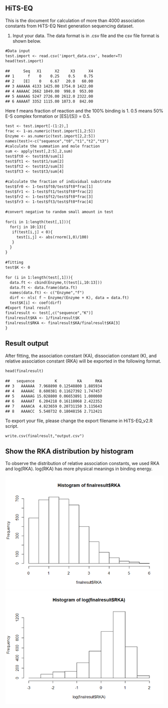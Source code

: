 HiTS-EQ
-------

This is the document for calculation of more than 4000 association
constants from HiTS-EQ Next generation sequencing dataset.

1.  Input your data. The data format is in .csv file and the csv file
    format is shown below.

<!-- -->

    #Data input
    test.import <- read.csv('import_data.csv', header=T)
    head(test.import)

    ##      Seq   X1      X2     X3      X4
    ## 1      f    0    0.25    0.5    0.75
    ## 2    [E]    0    6.67   20.0   60.00
    ## 3 AAAAAA 4133 1425.00 1754.0 1422.00
    ## 4 AAAAAC 2662 1049.00  998.0  953.00
    ## 5 AAAAAG 5247 2726.00 2612.0 2322.00
    ## 6 AAAAAT 3352 1115.00 1073.0  842.00

Here f means fraction of reaction and the 100% binding is 1. 0.5 means
50% E-S complex formation or \[ES\]/\[S\]) = 0.5.

    test <- test.import[-(1:2),]
    frac <- 1-as.numeric(test.import[1,2:5])
    Enzyme <- as.numeric(test.import[2,2:5])
    names(test)<-c("sequence","t0","t1","t2","t3")
    #calculate the summation and mole fraction
    sum <- apply(test[,2:5],2,sum)
    test$ft0 <- test$t0/sum[1]
    test$ft1 <- test$t1/sum[2]
    test$ft2 <- test$t2/sum[3]
    test$ft3 <- test$t3/sum[4]

    #calculate the fraction of individual substrate
    test$fr0 <- 1-test$ft0/test$ft0*frac[1]
    test$fr1 <- 1-test$ft1/test$ft0*frac[2]
    test$fr2 <- 1-test$ft2/test$ft0*frac[3]
    test$fr3 <- 1-test$ft3/test$ft0*frac[4]

    #convert negative to random small amount in test

    for(i in 1:length(test[,1])){
      for(j in 10:13){
       if(test[i,j] < 0){
         test[i,j] <- abs(rnorm(1,0)/100)
       } 
      }
    }

    #fitting
    test$K <- 0

    for (i in 1:length(test[,1])){
      data.ft <- cbind(Enzyme,t(test[i,10:13]))
      data.ft <- data.frame(data.ft)
      names(data.ft) <- c("Enzyme","f")
      dirf <- nls( f ~ Enzyme/(Enzyme + K), data = data.ft)
      test$K[i] <- coef(dirf)
    #Export final result  
    finalresult <- test[,c("sequence","K")]
    finalresult$KA <- 1/finalresult$K
    finalresult$RKA <- finalresult$KA/finalresult$KA[3]
    }

Result output
-------------

After fitting, the association constant (KA), dissociation constant (K),
and relative association constant (RKA) will be exported in the
following format.

    head(finalresult)

    ##   sequence         K         KA      RKA
    ## 3   AAAAAA  7.968890 0.12548800 1.885934
    ## 4   AAAAAC  8.600381 0.11627392 1.747457
    ## 5   AAAAAG 15.028800 0.06653891 1.000000
    ## 6   AAAAAT  6.204218 0.16118068 2.422352
    ## 7   AAAACA  4.823659 0.20731150 3.115643
    ## 8   AAAACC  5.540732 0.18048156 2.712421

To export your file, please change the export filename in HiTS-EQ\_v2.R
script.

    write.csv(finalresult,"output.csv")

Show the RKA distribution by histogram
--------------------------------------

To observe the distribution of relative association constants, we used
RKA and log(RKA). log(RKA) has more physical meanings in binding energy.

![](README_files/figure-markdown_strict/pressure-1.png)![](README_files/figure-markdown_strict/pressure-2.png)

